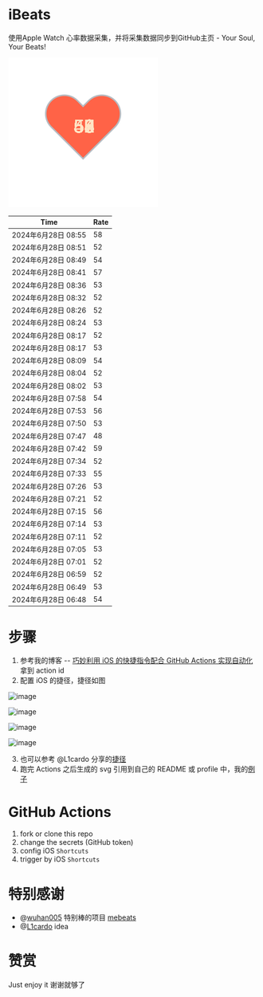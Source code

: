 # iBeats
使用Apple Watch 心率数据采集，并将采集数据同步到GitHub主页 - Your Soul, Your Beats!

![](./files/heart.svg)

<!--START_SECTION:my_heart_rate-->
| Time | Rate | 
 | ---- | ---- | 
| 2024年6月28日 08:55 | 58 |
| 2024年6月28日 08:51 | 52 |
| 2024年6月28日 08:49 | 54 |
| 2024年6月28日 08:41 | 57 |
| 2024年6月28日 08:36 | 53 |
| 2024年6月28日 08:32 | 52 |
| 2024年6月28日 08:26 | 52 |
| 2024年6月28日 08:24 | 53 |
| 2024年6月28日 08:17 | 52 |
| 2024年6月28日 08:17 | 53 |
| 2024年6月28日 08:09 | 54 |
| 2024年6月28日 08:04 | 52 |
| 2024年6月28日 08:02 | 53 |
| 2024年6月28日 07:58 | 54 |
| 2024年6月28日 07:53 | 56 |
| 2024年6月28日 07:50 | 53 |
| 2024年6月28日 07:47 | 48 |
| 2024年6月28日 07:42 | 59 |
| 2024年6月28日 07:34 | 52 |
| 2024年6月28日 07:33 | 55 |
| 2024年6月28日 07:26 | 53 |
| 2024年6月28日 07:21 | 52 |
| 2024年6月28日 07:15 | 56 |
| 2024年6月28日 07:14 | 53 |
| 2024年6月28日 07:11 | 52 |
| 2024年6月28日 07:05 | 53 |
| 2024年6月28日 07:01 | 52 |
| 2024年6月28日 06:59 | 52 |
| 2024年6月28日 06:49 | 53 |
| 2024年6月28日 06:48 | 54 |

<!--END_SECTION:my_heart_rate-->

# 步骤
1. 参考我的博客 -- [巧妙利用 iOS 的快捷指令配合 GitHub Actions 实现自动化](https://github.com/yihong0618/gitblog/issues/198) 拿到 action id
2. 配置 iOS 的捷径，捷径如图

![image](https://user-images.githubusercontent.com/15976103/122154218-0db0b480-ce97-11eb-93bb-5aec07c558dc.png)

![image](https://user-images.githubusercontent.com/15976103/122154236-186b4980-ce97-11eb-8e4b-70551a0391ae.png)

![image](https://user-images.githubusercontent.com/15976103/122154268-2d47dd00-ce97-11eb-902e-3acf292265a9.png)

![image](https://user-images.githubusercontent.com/15976103/122174055-fa144680-ceb4-11eb-9be2-3eb83cd516f7.png)

3. 也可以参考 @L1cardo 分享的[捷径](https://www.icloud.com/shortcuts/6ab6047b459c41ad822ad6b94b1c03d4)
4. 跑完 Actions 之后生成的 svg 引用到自己的 README 或 profile 中，我的[例子](https://github.com/yihong0618) 

# GitHub Actions

1. fork or clone this repo
2. change the secrets (GitHub token)
3. config iOS `Shortcuts` 
4. trigger by iOS `Shortcuts`

# 特别感谢
- @[wuhan005](https://github.com/wuhan005) 特别棒的项目 [mebeats](https://github.com/wuhan005/mebeats)
- @[L1cardo](https://github.com/L1cardo) idea

# 赞赏
Just enjoy it
谢谢就够了
